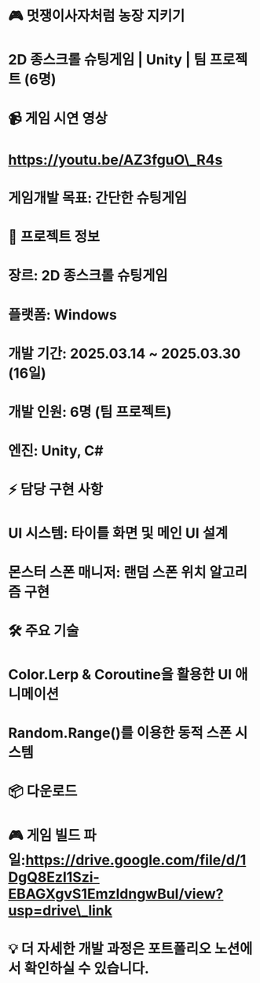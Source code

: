# 🎮 멋쟁이사자처럼 농장 지키기

# 2D 종스크롤 슈팅게임 | Unity | 팀 프로젝트 (6명)





# 📹 게임 시연 영상

# https://youtu.be/AZ3fguO\_R4s

## 





# 게임개발 목표: 간단한 슈팅게임

# 🎯 프로젝트 정보

# 

# 장르: 2D 종스크롤 슈팅게임

# 플랫폼: Windows

# 개발 기간: 2025.03.14 ~ 2025.03.30 (16일)

# 개발 인원: 6명 (팀 프로젝트)

# 엔진: Unity, C#

# 

# ⚡ 담당 구현 사항

# 

# UI 시스템: 타이틀 화면 및 메인 UI 설계

# 몬스터 스폰 매니저: 랜덤 스폰 위치 알고리즘 구현

# 

# 🛠️ 주요 기술

# 

# Color.Lerp \& Coroutine을 활용한 UI 애니메이션

# Random.Range()를 이용한 동적 스폰 시스템

# 

# 📦 다운로드

# 

# 🎮 게임 빌드 파일:https://drive.google.com/file/d/1DgQ8EzI1Szi-EBAGXgvS1EmzldngwBuI/view?usp=drive\_link

# 

# 

# 

# 

# 💡 더 자세한 개발 과정은 포트폴리오 노션에서 확인하실 수 있습니다.

